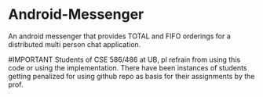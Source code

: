 # Android-Messenger
An android messenger that provides TOTAL and FIFO orderings for a distributed multi person chat application. 

#IMPORTANT
Students of CSE 586/486 at UB, pl refrain from using this code or using the implementation. There have been instances of
students getting penalized for using github repo as basis for their assignments by the prof. 
